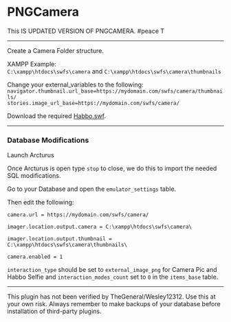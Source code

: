 # PNGCamera

This IS UPDATED VERSION OF PNGCAMERA. #peace
T

---

Create a Camera Folder structure.

XAMPP Example:\
`C:\xampp\htdocs\swfs\camera` and `C:\xampp\htdocs\swfs\camera\thumbnails`

Change your external_variables to the following:\
`navigator.thumbnail.url_base=https://mydomain.com/swfs/camera/thumbnails/`\
`stories.image_url_base=https://mydomain.com/swfs/camera/`

Download the required [Habbo.swf](https://github.com/uncrypt3d/arcturus.github.io/tree/master/Arcturus-plugins/PNGCamera/UPDATED-PNG/Habbo.swf).


---

### Database Modifications

Launch Arcturus

Once Arcturus is open type `stop` to close, we do this to import the needed SQL modifications.

Go to your Database and open the `emulator_settings` table.

Then edit the following:

`camera.url = https://mydomain.com/swfs/camera/`

`imager.location.output.camera = C:\xampp\htdocs\swfs\camera\`

`imager.location.output.thumbnail = C:\xampp\htdocs\swfs\camera\thumbnails\`

`camera.enabled = 1`

`interaction_type` should be set to `external_image_png` for Camera Pic and Habbo Selfie and `interaction_modes_count` set to `0` in the `items_base` table.

---

This plugin has not been verified by TheGeneral/Wesley12312. Use this at your own risk. Always remember to make backups of your database before installation of third-party plugins.

